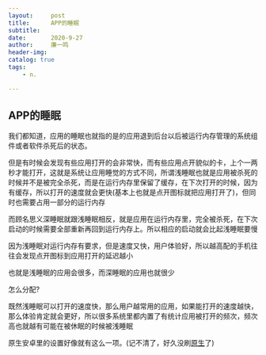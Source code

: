 ```yaml
---
layout:     post
title:      APP的睡眠
subtitle:   
date:       2020-9-27
author:     廉一鸣
header-img: 
catalog: true
tags:
    - n.

---
```


## APP的睡眠

我们都知道，应用的睡眠也就指的是的应用退到后台以后被运行内存管理的系统组件或者软件杀死后的状态。

但是有时候会发现有些应用打开的会非常快，而有些应用点开貌似的卡，上个一两秒才能打开，这就是系统让应用睡觉的方式不同，所谓浅睡眠也就是应用被杀死的时候并不是被完全杀死，而是在运行内存里保留了缓存，在下次打开的时候，因为有缓存，所以打开的速度就会更快(基本上也就是点开图标就把应用打开了)，但同时也需要占用一部分的运行内存

而顾名思义深睡眠就跟浅睡眠相反，就是应用在运行内存里，完全被杀死，在下次启动的时候需要全部重新再回到运行内存上。所以相应的启动就会比起浅睡眠要慢

因为浅睡眠对运行内存有要求，但是速度又快，用户体验好，所以越高配的手机往往会发现点开图标到应用打开的延迟越小

也就是浅睡眠的应用会很多，而深睡眠的应用也就很少

怎么分配?

既然浅睡眠可以打开的速度快，那么用户越常用的应用，如果能打开的速度越快，那么体验肯定就会更好，所以很多系统里都内置了有统计应用被打开的频次，频次高也就越有可能在被休眠的时候被浅睡眠

原生安卓里的设置好像就有这么一项。(记不清了，好久没刷[原生](https://mp.weixin.qq.com/s?__biz=MzI4Nzc2MzA3OQ==&mid=2247483952&idx=2&sn=a0fd2a36cd857b1ab821ba18d829c1f3&scene=21#wechat_redirect)了)